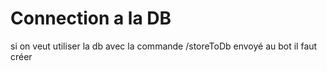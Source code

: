 # Connection a la DB

si on veut utiliser la db avec la commande /storeToDb envoyé au bot
il faut créer
